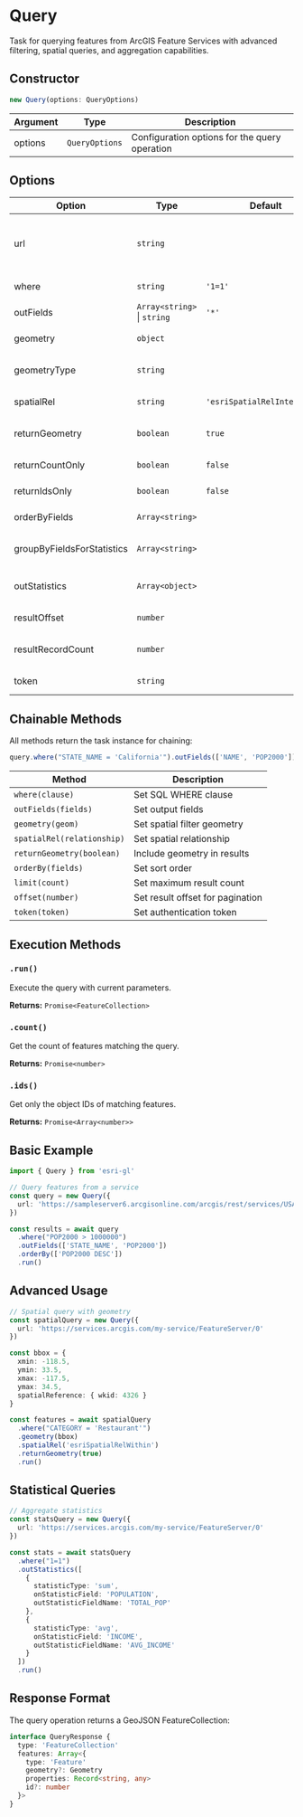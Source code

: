 # Query

Task for querying features from ArcGIS Feature Services with advanced filtering, spatial queries, and aggregation capabilities.

## Constructor

```typescript
new Query(options: QueryOptions)
```

| Argument | Type | Description |
|----------|------|-------------|
| options | `QueryOptions` | Configuration options for the query operation |

## Options

| Option | Type | Default | Description |
|--------|------|---------|-------------|
| url | `string` | | **Required** Feature Service or Map Service layer URL |
| where | `string` | `'1=1'` | SQL WHERE clause |
| outFields | `Array<string>` \| `string` | `'*'` | Fields to return |
| geometry | `object` | | Spatial filter geometry |
| geometryType | `string` | | Type of geometry filter |
| spatialRel | `string` | `'esriSpatialRelIntersects'` | Spatial relationship |
| returnGeometry | `boolean` | `true` | Include feature geometry |
| returnCountOnly | `boolean` | `false` | Return only feature count |
| returnIdsOnly | `boolean` | `false` | Return only object IDs |
| orderByFields | `Array<string>` | | Sort order for results |
| groupByFieldsForStatistics | `Array<string>` | | Fields for grouping statistics |
| outStatistics | `Array<object>` | | Statistical operations to perform |
| resultOffset | `number` | | Offset for pagination |
| resultRecordCount | `number` | | Maximum number of features |
| token | `string` | | Authentication token |

## Chainable Methods

All methods return the task instance for chaining:

```typescript
query.where("STATE_NAME = 'California'").outFields(['NAME', 'POP2000'])
```

| Method | Description |
|--------|-------------|
| `where(clause)` | Set SQL WHERE clause |
| `outFields(fields)` | Set output fields |
| `geometry(geom)` | Set spatial filter geometry |
| `spatialRel(relationship)` | Set spatial relationship |
| `returnGeometry(boolean)` | Include geometry in results |
| `orderBy(fields)` | Set sort order |
| `limit(count)` | Set maximum result count |
| `offset(number)` | Set result offset for pagination |
| `token(token)` | Set authentication token |

## Execution Methods

### `.run()`

Execute the query with current parameters.

**Returns:** `Promise<FeatureCollection>`

### `.count()`

Get the count of features matching the query.

**Returns:** `Promise<number>`

### `.ids()`

Get only the object IDs of matching features.

**Returns:** `Promise<Array<number>>`

## Basic Example

```typescript
import { Query } from 'esri-gl'

// Query features from a service
const query = new Query({
  url: 'https://sampleserver6.arcgisonline.com/arcgis/rest/services/USA/MapServer/2'
})

const results = await query
  .where("POP2000 > 1000000")
  .outFields(['STATE_NAME', 'POP2000'])
  .orderBy(['POP2000 DESC'])
  .run()
```

## Advanced Usage

```typescript
// Spatial query with geometry
const spatialQuery = new Query({
  url: 'https://services.arcgis.com/my-service/FeatureServer/0'
})

const bbox = {
  xmin: -118.5,
  ymin: 33.5,
  xmax: -117.5,
  ymax: 34.5,
  spatialReference: { wkid: 4326 }
}

const features = await spatialQuery
  .where("CATEGORY = 'Restaurant'")
  .geometry(bbox)
  .spatialRel('esriSpatialRelWithin')
  .returnGeometry(true)
  .run()
```

## Statistical Queries

```typescript
// Aggregate statistics
const statsQuery = new Query({
  url: 'https://services.arcgis.com/my-service/FeatureServer/0'
})

const stats = await statsQuery
  .where("1=1")
  .outStatistics([
    {
      statisticType: 'sum',
      onStatisticField: 'POPULATION',
      outStatisticFieldName: 'TOTAL_POP'
    },
    {
      statisticType: 'avg',
      onStatisticField: 'INCOME',
      outStatisticFieldName: 'AVG_INCOME'
    }
  ])
  .run()
```

## Response Format

The query operation returns a GeoJSON FeatureCollection:

```typescript
interface QueryResponse {
  type: 'FeatureCollection'
  features: Array<{
    type: 'Feature'
    geometry?: Geometry
    properties: Record<string, any>
    id?: number
  }>
}
```